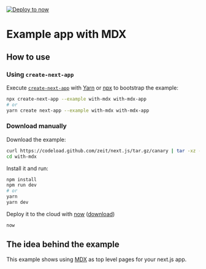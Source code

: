 [![Deploy to now](https://deploy.now.sh/static/button.svg)](https://deploy.now.sh/?repo=https://github.com/zeit/next.js/tree/master/examples/with-mdx)

# Example app with MDX

## How to use

### Using `create-next-app`

Execute [`create-next-app`](https://github.com/segmentio/create-next-app) with [Yarn](https://yarnpkg.com/lang/en/docs/cli/create/) or [npx](https://github.com/zkat/npx#readme) to bootstrap the example:

```bash
npx create-next-app --example with-mdx with-mdx-app
# or
yarn create next-app --example with-mdx with-mdx-app
```

### Download manually

Download the example:

```bash
curl https://codeload.github.com/zeit/next.js/tar.gz/canary | tar -xz --strip=2 next.js-canary/examples/with-mdx
cd with-mdx
```

Install it and run:

```bash
npm install
npm run dev
# or
yarn
yarn dev
```

Deploy it to the cloud with [now](https://zeit.co/now) ([download](https://zeit.co/download))

```bash
now
```

## The idea behind the example

This example shows using [MDX](https://github.com/mdx-js/mdx) as top level pages
for your next.js app.
